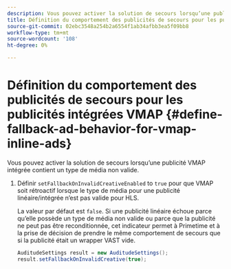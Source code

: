 ```yaml
---
description: Vous pouvez activer la solution de secours lorsqu’une publicité VMAP intégrée contient un type de média non valide.
title: Définition du comportement des publicités de secours pour les publicités intégrées VMAP
source-git-commit: 02ebc3548a254b2a6554f1ab34afbb3ea5f09bb8
workflow-type: tm+mt
source-wordcount: '108'
ht-degree: 0%

---
```


# Définition du comportement des publicités de secours pour les publicités intégrées VMAP {#define-fallback-ad-behavior-for-vmap-inline-ads}

Vous pouvez activer la solution de secours lorsqu’une publicité VMAP intégrée contient un type de média non valide.

1. Définir `setFallbackOnInvalidCreativeEnabled` to `true` pour que VMAP soit rétroactif lorsque le type de média pour une publicité linéaire/intégrée n’est pas valide pour HLS.

   La valeur par défaut est `false`. Si une publicité linéaire échoue parce qu’elle possède un type de média non valide ou parce que la publicité ne peut pas être reconditionnée, cet indicateur permet à Primetime et à la prise de décision de prendre le même comportement de secours que si la publicité était un wrapper VAST vide.

   ```java
   AuditudeSettings result = new AuditudeSettings(); 
   result.setFallbackOnInvalidCreative(true);
   ```
